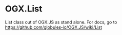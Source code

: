 # OGX.List
List class out of OGX.JS as stand alone. For docs, go to https://github.com/globules-io/OGX.JS/wiki/List
